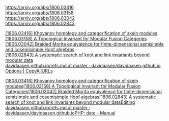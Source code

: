 <a href="https://arxiv.org/abs/1806.03416">https://arxiv.org/abs/1806.03416</a><br/>
<a href="https://arxiv.org/abs/1806.03158">https://arxiv.org/abs/1806.03158</a><br/>
<a href="https://arxiv.org/abs/1806.03042">https://arxiv.org/abs/1806.03042</a><br/>
<a href="https://arxiv.org/abs/1806.02843">https://arxiv.org/abs/1806.02843</a><br/>

<a href="https://arxiv.org/abs/1806.03416">[1806.03416] Khovanov homology and categorification of skein modules</a><br/>
<a href="https://arxiv.org/abs/1806.03158">[1806.03158] A Topological Invariant for Modular Fusion Categories</a><br/>
<a href="https://arxiv.org/abs/1806.03042">[1806.03042] Braided Morita equivalence for finite-dimensional semisimple and cosemisimple Hopf algebras</a><br/>
<a href="https://arxiv.org/abs/1806.02843">[1806.02843] A systematic search of knot and link invariants beyond modular data</a><br/>
<a href="https://github.com/davidaasen/davidaasen.github.io/blob/master/refs.md">davidaasen.github.io/refs.md at master &middot; davidaasen/davidaasen.github.io</a><br/>
<a href="chrome-extension://djdmadneanknadilpjiknlnanaolmbfk/options.html">Options | CopyAllURLs</a><br/>



<a href=https://arxiv.org/abs/1806.03416>[1806.03416] Khovanov homology and categorification of skein modules</a><a href=https://arxiv.org/abs/1806.03158>[1806.03158] A Topological Invariant for Modular Fusion Categories</a><a href=https://arxiv.org/abs/1806.03042>[1806.03042] Braided Morita equivalence for finite-dimensional semisimple and cosemisimple Hopf algebras</a><a href=https://arxiv.org/abs/1806.02843>[1806.02843] A systematic search of knot and link invariants beyond modular data</a><a href=https://github.com/davidaasen/davidaasen.github.io/edit/master/refs.md>Editing davidaasen.github.io/refs.md at master · davidaasen/davidaasen.github.io</a><a href=http://php.net/manual/en/function.date.php>PHP: date - Manual</a>
